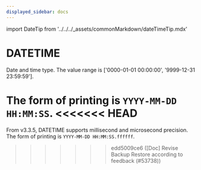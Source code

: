 ```yaml
---
displayed_sidebar: docs
---
```


import DateTip from '../../../_assets/commonMarkdown/dateTimeTip.mdx'

# DATETIME

Date and time type. The value range is ['0000-01-01 00:00:00', '9999-12-31 23:59:59'].

<DateTip />

The form of printing is `YYYY-MM-DD HH:MM:SS`.
<<<<<<< HEAD
=======

From v3.3.5, DATETIME supports millisecond and microsecond precision. The form of printing is `YYYY-MM-DD HH:MM:SS.ffffff`.
>>>>>>> edd5009ce6 ([Doc] Revise Backup Restore according to feedback (#53738))
